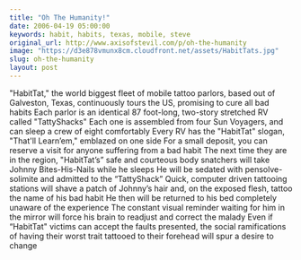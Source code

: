 ```yaml
---
title: "Oh The Humanity!"
date: 2006-04-19 05:00:00
keywords: habit, habits, texas, mobile, steve
original_url: http://www.axisofstevil.com/p/oh-the-humanity
image: "https://d3e878vmunx8cm.cloudfront.net/assets/HabitTats.jpg"
slug: oh-the-humanity
layout: post
---
```


&quot;HabitTat,&quot; the world biggest fleet of mobile tattoo parlors, based out of Galveston, Texas, continuously tours the US, promising to cure all bad habits Each parlor is an identical 87 foot-long, two-story stretched RV called &quot;TattyShacks&quot; Each one is assembled from four Sun Voyagers, and can sleep a crew of eight comfortably Every RV has the &quot;HabitTat&quot; slogan, &quot;That&#039;ll Learn’em,&quot; emblazed on one side For a small deposit, you can reserve a visit for anyone suffering from a bad habit The next time they are in the region, &quot;HabitTat’s” safe and courteous body snatchers will take Johnny Bites-His-Nails while he sleeps He will be sedated with pensolve-solimite and admitted to the “TattyShack” Quick, computer driven tattooing stations will shave a patch of Johnny’s hair and, on the exposed flesh, tattoo the name of his bad habit He then will be returned to his bed completely unaware of the experience The constant visual reminder waiting for him in the mirror will force his brain to readjust and correct the malady Even if “HabitTat&quot; victims can accept the faults presented, the social ramifications of having their worst trait tattooed to their forehead will spur a desire to change

